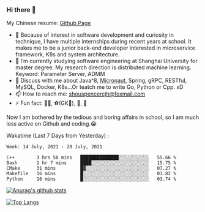 ### Hi there 👋

My Chinese resume: [Github Page](https://spencercjh.github.io/resume/)

- 🔭 Because of interest in software development and curiosity in technique, I have multiple internships during recent years at school. It makes me to be a junior back-end developer interested in microservice framework, K8s and system architecture.
- 🌱 I’m currently studying software engineering at Shanghai University for master degree. My research direction is distributed machine learning. Keyword: Parameter Server, ADMM
- 💬 Discuss with me about Java^8, [Micronaut](http://micronaut.io/), Spring, gRPC, RESTful, MySQL, Docker, K8s...Or teatch me to write Go, Python or Cpp. xD
- 📫 How to reach me: shouspencercjh@foxmail.com
- ⚡ Fun fact: 🚴‍♂️, ⚽(GK🥅), 🏓, 🏸

Now I am bothered by the tedious and boring affairs in school, so I am much less active on Github and coding.😭

Wakatime (Last 7 Days from Yesterday) :

<!--START_SECTION:waka-->
```text
Week: 14 July, 2021 - 20 July, 2021

C++        3 hrs 58 mins   ██████████████░░░░░░░░░░░   55.66 % 
Bash       1 hr 7 mins     ████░░░░░░░░░░░░░░░░░░░░░   15.75 % 
CMake      31 mins         █▓░░░░░░░░░░░░░░░░░░░░░░░   07.27 % 
Makefile   16 mins         █░░░░░░░░░░░░░░░░░░░░░░░░   03.82 % 
Python     16 mins         █░░░░░░░░░░░░░░░░░░░░░░░░   03.74 % 
```
<!--END_SECTION:waka-->

[![Anurag's github stats](https://github-readme-stats.vercel.app/api?username=spencercjh&theme=tokyonight&show_icons=true)](https://github.com/anuraghazra/github-readme-stats)

[![Top Langs](https://github-readme-stats.vercel.app/api/top-langs/?username=spencercjh&layout=compact&theme=tokyonight)](https://github.com/anuraghazra/github-readme-stats)
